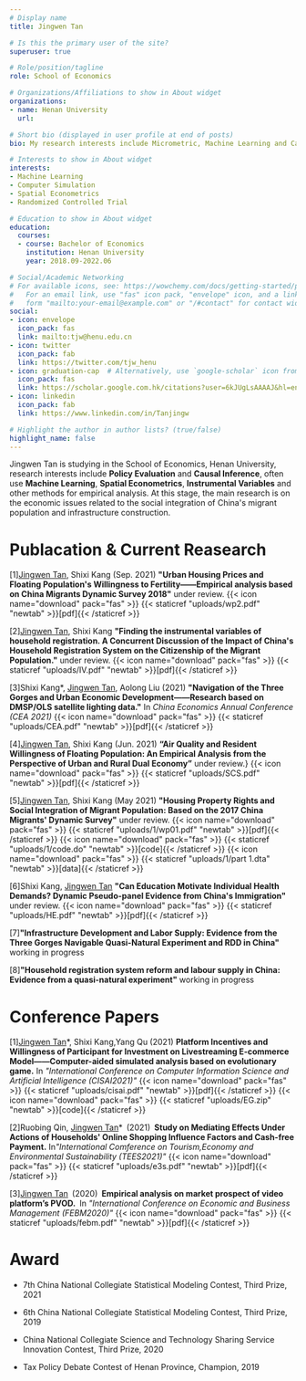 ```yaml
---
# Display name
title: Jingwen Tan

# Is this the primary user of the site?
superuser: true

# Role/position/tagline
role: School of Economics

# Organizations/Affiliations to show in About widget
organizations:
- name: Henan University
  url: 

# Short bio (displayed in user profile at end of posts)
bio: My research interests include Micrometric, Machine Learning and Causal Inference

# Interests to show in About widget
interests:
- Machine Learning
- Computer Simulation
- Spatial Econometrics
- Randomized Controlled Trial

# Education to show in About widget
education:
  courses:
  - course: Bachelor of Economics
    institution: Henan University
    year: 2018.09-2022.06

# Social/Academic Networking
# For available icons, see: https://wowchemy.com/docs/getting-started/page-builder/#icons
#   For an email link, use "fas" icon pack, "envelope" icon, and a link in the
#   form "mailto:your-email@example.com" or "/#contact" for contact widget.
social:
- icon: envelope
  icon_pack: fas
  link: mailto:tjw@henu.edu.cn
- icon: twitter
  icon_pack: fab
  link: https://twitter.com/tjw_henu
- icon: graduation-cap  # Alternatively, use `google-scholar` icon from `ai` icon pack
  icon_pack: fas
  link: https://scholar.google.com.hk/citations?user=6kJUgLsAAAAJ&hl=en
- icon: linkedin
  icon_pack: fab
  link: https://www.linkedin.com/in/Tanjingw

# Highlight the author in author lists? (true/false)
highlight_name: false
---
```


Jingwen Tan is studying in the School of Economics, Henan University, research interests include <b>Policy Evaluation</b> and <b>Causal Inference</b>, often use <b>Machine Learning</b>, <b>Spatial Econometrics</b>, <b>Instrumental Variables</b> and other methods for empirical analysis. At this stage, the main research is on the economic issues related to the social integration of China's migrant population and infrastructure construction.



<h1>Publacation & Current Reasearch</h1>

[1]<u>Jingwen Tan</u>, Shixi Kang (Sep. 2021) <b>"Urban Housing Prices and Floating Population's Willingness to Fertility——Empirical analysis based on China Migrants Dynamic Survey 2018"</b> under review.
{{< icon name="download" pack="fas" >}} {{< staticref "uploads/wp2.pdf" "newtab" >}}[pdf]{{< /staticref >}}

[2]<u>Jingwen Tan</u>, Shixi Kang <b>"Finding the instrumental variables of household registration. A Concurrent Discussion of the Impact of China's Household Registration System on the Citizenship of the Migrant Population."</b> under review.
{{< icon name="download" pack="fas" >}} {{< staticref "uploads/IV.pdf" "newtab" >}}[pdf]{{< /staticref >}}

[3]Shixi Kang*, <u>Jingwen Tan</u>, Aolong Liu (2021) <b>"Navigation of the Three Gorges and Urban Economic Development——Research based on DMSP/OLS satellite lighting data."</b> In <i>China Economics Annual Conference (CEA 2021)</i>
{{< icon name="download" pack="fas" >}} {{< staticref "uploads/CEA.pdf" "newtab" >}}[pdf]{{< /staticref >}}

[4]<u>Jingwen Tan</u>, Shixi Kang (Jun. 2021) <b>“Air Quality and Resident Willingness of Floating Population: An Empirical Analysis from the Perspective of Urban and Rural Dual Economy”</b> under review.}
{{< icon name="download" pack="fas" >}} {{< staticref "uploads/SCS.pdf" "newtab" >}}[pdf]{{< /staticref >}}

[5]<u>Jingwen Tan</u>, Shixi Kang (May 2021) <b>"Housing Property Rights and Social Integration of Migrant Population: Based on the 2017 China Migrants' Dynamic Survey"</b> under review.
{{< icon name="download" pack="fas" >}} {{< staticref "uploads/1/wp01.pdf" "newtab" >}}[pdf]{{< /staticref >}}
{{< icon name="download" pack="fas" >}} {{< staticref "uploads/1/code.do" "newtab" >}}[code]{{< /staticref >}}
{{< icon name="download" pack="fas" >}} {{< staticref "uploads/1/part 1.dta" "newtab" >}}[data]{{< /staticref >}}

[6]Shixi Kang, <u>Jingwen Tan</u> <b>"Can Education Motivate Individual Health Demands? Dynamic Pseudo-panel Evidence from China's Immigration"</b> under review.
{{< icon name="download" pack="fas" >}} {{< staticref "uploads/HE.pdf" "newtab" >}}[pdf]{{< /staticref >}}

[7]<b>"Infrastructure Development and Labor Supply: Evidence from the Three Gorges Navigable Quasi-Natural Experiment and RDD in China"</b> working in progress
 
[8]<b>"Household registration system reform and labour supply in China: Evidence from a quasi-natural experiment"</b> working in progress


<h1>Conference Papers</h1>

[1]<u>Jingwen Tan</u>*, Shixi Kang,Yang Qu (2021) <b>Platform Incentives and Willingness of Participant for Investment on Livestreaming E-commerce Model——Computer-aided simulated analysis based on evolutionary game.</b> In <i>"International Conference on Computer Information Science and Artificial Intelligence (CISAI2021)"</i>
{{< icon name="download" pack="fas" >}} {{< staticref "uploads/cisai.pdf" "newtab" >}}[pdf]{{< /staticref >}}
{{< icon name="download" pack="fas" >}} {{< staticref "uploads/EG.zip" "newtab" >}}[code]{{< /staticref >}}

[2]Ruobing Qin, <u>Jingwen Tan</u>* (2021) <b>Study on Mediating Effects Under Actions of Households' Online Shopping Influence Factors and Cash-free Payment.</b> In<i>"International Comference on Tourism,Economy and Environmental Sustainability (TEES2021)"</i>
{{< icon name="download" pack="fas" >}} {{< staticref "uploads/e3s.pdf" "newtab" >}}[pdf]{{< /staticref >}}

[3]<u>Jingwen Tan</u> (2020) <b>Empirical analysis on market prospect of video platform’s PVOD.</b> In <i>"International Conference on Economic and Business Management (FEBM2020)"</i>
{{< icon name="download" pack="fas" >}} {{< staticref "uploads/febm.pdf" "newtab" >}}[pdf]{{< /staticref >}}




<h1>Award</h1>

* 7th China National Collegiate Statistical Modeling Contest, Third Prize, 2021


* 6th China National Collegiate Statistical Modeling Contest, Third Prize, 2019


* China National Collegiate Science and Technology Sharing Service Innovation Contest, Third Prize, 2020


* Tax Policy Debate Contest of Henan Province, Champion, 2019

